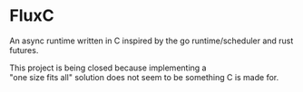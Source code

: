 # FluxC

An async runtime written in C inspired by the go runtime/scheduler and rust futures.

This project is being closed because implementing a  
"one size fits all" solution does not seem to be something C is made for.
